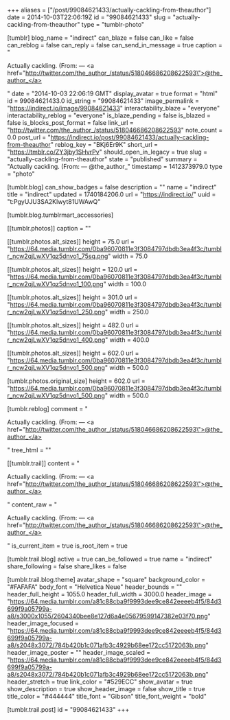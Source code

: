 +++
aliases = ["/post/99084621433/actually-cackling-from-theauthor"]
date = 2014-10-03T22:06:19Z
id = "99084621433"
slug = "actually-cackling-from-theauthor"
type = "tumblr-photo"

[tumblr]
blog_name = "indirect"
can_blaze = false
can_like = false
can_reblog = false
can_reply = false
can_send_in_message = true
caption = "<p>Actually cackling. (From: — <a href=\"http://twitter.com/the_author_/status/518046686208622593\">@the_author_</a></p>"
date = "2014-10-03 22:06:19 GMT"
display_avatar = true
format = "html"
id = 99084621433.0
id_string = "99084621433"
image_permalink = "https://indirect.io/image/99084621433"
interactability_blaze = "everyone"
interactability_reblog = "everyone"
is_blaze_pending = false
is_blazed = false
is_blocks_post_format = false
link_url = "http://twitter.com/the_author_/status/518046686208622593"
note_count = 0.0
post_url = "https://indirect.io/post/99084621433/actually-cackling-from-theauthor"
reblog_key = "BKj6Er9K"
short_url = "https://tmblr.co/ZY3jby1SHvrPv"
should_open_in_legacy = true
slug = "actually-cackling-from-theauthor"
state = "published"
summary = "Actually cackling. (From: — @the_author_"
timestamp = 1412373979.0
type = "photo"

[tumblr.blog]
can_show_badges = false
description = ""
name = "indirect"
title = "indirect"
updated = 1740184206.0
url = "https://indirect.io/"
uuid = "t:PgyUJU3SA2Klwyt81UWAwQ"

[tumblr.blog.tumblrmart_accessories]

[[tumblr.photos]]
caption = ""

[[tumblr.photos.alt_sizes]]
height = 75.0
url = "https://64.media.tumblr.com/0ba96070811e3f3084797dbdb3ea4f3c/tumblr_ncw2qjLwXV1qz5dnvo1_75sq.png"
width = 75.0

[[tumblr.photos.alt_sizes]]
height = 120.0
url = "https://64.media.tumblr.com/0ba96070811e3f3084797dbdb3ea4f3c/tumblr_ncw2qjLwXV1qz5dnvo1_100.png"
width = 100.0

[[tumblr.photos.alt_sizes]]
height = 301.0
url = "https://64.media.tumblr.com/0ba96070811e3f3084797dbdb3ea4f3c/tumblr_ncw2qjLwXV1qz5dnvo1_250.png"
width = 250.0

[[tumblr.photos.alt_sizes]]
height = 482.0
url = "https://64.media.tumblr.com/0ba96070811e3f3084797dbdb3ea4f3c/tumblr_ncw2qjLwXV1qz5dnvo1_400.png"
width = 400.0

[[tumblr.photos.alt_sizes]]
height = 602.0
url = "https://64.media.tumblr.com/0ba96070811e3f3084797dbdb3ea4f3c/tumblr_ncw2qjLwXV1qz5dnvo1_500.png"
width = 500.0

[tumblr.photos.original_size]
height = 602.0
url = "https://64.media.tumblr.com/0ba96070811e3f3084797dbdb3ea4f3c/tumblr_ncw2qjLwXV1qz5dnvo1_500.png"
width = 500.0

[tumblr.reblog]
comment = "<p>Actually cackling. (From: — <a href=\"http://twitter.com/the_author_/status/518046686208622593\">@the_author_</a></p>"
tree_html = ""

[[tumblr.trail]]
content = "<p>Actually cackling. (From: &mdash; <a href=\"http://twitter.com/the_author_/status/518046686208622593\">@the_author_</a></p>"
content_raw = "<p>Actually cackling. (From: — <a href=\"http://twitter.com/the_author_/status/518046686208622593\">@the_author_</a></p>"
is_current_item = true
is_root_item = true

[tumblr.trail.blog]
active = true
can_be_followed = true
name = "indirect"
share_following = false
share_likes = false

[tumblr.trail.blog.theme]
avatar_shape = "square"
background_color = "#FAFAFA"
body_font = "Helvetica Neue"
header_bounds = ""
header_full_height = 1055.0
header_full_width = 3000.0
header_image = "https://64.media.tumblr.com/a81c88cba9f9993dee9ce842eeeeb4f5/84d3699f9a05799a-a8/s3000x1055/2604340bee8e127d6a4e05679599147382e03f70.png"
header_image_focused = "https://64.media.tumblr.com/a81c88cba9f9993dee9ce842eeeeb4f5/84d3699f9a05799a-a8/s2048x3072/784b420b1c071afb3c4929b68ee172cc5172063b.png"
header_image_poster = ""
header_image_scaled = "https://64.media.tumblr.com/a81c88cba9f9993dee9ce842eeeeb4f5/84d3699f9a05799a-a8/s2048x3072/784b420b1c071afb3c4929b68ee172cc5172063b.png"
header_stretch = true
link_color = "#529ECC"
show_avatar = true
show_description = true
show_header_image = false
show_title = true
title_color = "#444444"
title_font = "Gibson"
title_font_weight = "bold"

[tumblr.trail.post]
id = "99084621433"
+++
